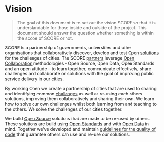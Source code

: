 # Vision

> The goal of this document is to set out the vision SCORE so that it is understandable for those inside and outside of the project. This document should answer the question whether something is within the scope of SCORE or not.

SCORE is a partnership of governments, universities and other organisations that collaboratively discover, develop and test Open [solutions](glossary/solution.md) for the challenges of cities.
The SCORE [partners](glossary/partner.md) leverage [Open Collaboration](glossary/open-collaboration.md) methodologies – Open Source, Open Data, Open Standards and an open attitude – to learn together, communicate effectively, share challenges and collaborate on solutions with the goal of improving public service delivery in our cities.

By working Open we create a partnership of cities that are used to sharing and identifying common [challenges](glossary/challenge.md) as well as re-using each others solutions, improving them collaboratively and sharing their own. We learn how to solve our own challenges whilst both learning from and teaching to the others. We solve the challenges of our cities together.

We build [Open Source](glossary/open-source.md) solutions that are made to be re-used by others. These solutions are build using [Open Standards](glossary/open-standard.md) and with [Open Data](glossary/open-data.md) in mind. Together we’ve developed and maintain [guidelines for the quality of code](https://github.com/score-partners/quality-code) that guarantee others can use and re-use our solutions.

